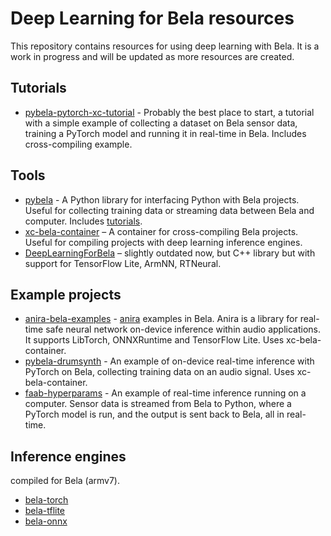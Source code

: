# Deep Learning for Bela resources

This repository contains resources for using deep learning with Bela. It is a work in progress and will be updated as more resources are created.

## Tutorials

- [pybela-pytorch-xc-tutorial](https://github.com/pelinski/pybela-pytorch-xc-tutorial) - Probably the best place to start, a tutorial with a simple example of collecting a dataset on Bela sensor data, training a PyTorch model and running it in real-time in Bela. Includes cross-compiling example.

## Tools

- [pybela](https://github.com/BelaPlatform/pybela/) - A Python library for interfacing Python with Bela projects. Useful for collecting training data or streaming data between Bela and computer. Includes [tutorials](https://github.com/BelaPlatform/pybela/tree/main/tutorials/notebooks).
- [xc-bela-container](https://github.com/pelinski/xc-bela-container/tree/main) – A container for cross-compiling Bela projects. Useful for compiling projects with deep learning inference engines.
- [DeepLearningForBela](https://github.com/rodrigodzf/DeepLearningForBela) – slightly outdated now, but C++ library but with support for TensorFlow Lite, ArmNN, RTNeural.

## Example projects

- [anira-bela-examples](https://github.com/anira-project/anira-bela-examples) - [anira](https://github.com/anira-project/anira) examples in Bela. Anira is a library for real-time safe neural network on-device inference within audio applications. It supports LibTorch, ONNXRuntime and TensorFlow Lite. Uses xc-bela-container.
- [pybela-drumsynth](https://github.com/jorshi/pybela-drumsynth) - An example of on-device real-time inference with PyTorch on Bela, collecting training data on an audio signal. Uses xc-bela-container.
- [faab-hyperparams](https://github.com/pelinski/faab-hyperparams/tree/main) - An example of real-time inference running on a computer. Sensor data is streamed from Bela to Python, where a PyTorch model is run, and the output is sent back to Bela, all in real-time.

## Inference engines

compiled for Bela (armv7).

- [bela-torch](https://github.com/pelinski/bela-torch)
- [bela-tflite](https://github.com/pelinski/bela-tflite)
- [bela-onnx](https://github.com/pelinski/bela-onnx)
